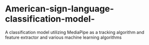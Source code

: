 # American-sign-language-classification-model-
A classification model utilizing MediaPipe as a tracking algorithm and feature extractor and various machine learning algorithms
